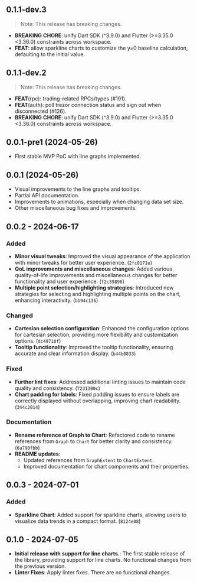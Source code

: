 ## 0.1.1-dev.3

> Note: This release has breaking changes.

 - **BREAKING** **CHORE**: unify Dart SDK (^3.9.0) and Flutter (>=3.35.0 <3.36.0) constraints across workspace.
 - **FEAT**: allow sparkline charts to customize the y=0 baseline calculation, defaulting to the initial value.

## 0.1.1-dev.2

> Note: This release has breaking changes.

- **FEAT**(rpc): trading-related RPCs/types (#191).
- **FEAT**(auth): poll trezor connection status and sign out when disconnected (#126).
- **BREAKING** **CHORE**: unify Dart SDK (^3.9.0) and Flutter (>=3.35.0 <3.36.0) constraints across workspace.

## 0.0.1-pre1 (2024-05-26)

- First stable MVP PoC with line graphs implemented.

## 0.0.1 (2024-05-26)

- Visual improvements to the line graphs and tooltips.
- Partial API documentation.
- Improvements to animations, especially when changing data set size.
- Other miscellaneous bug fixes and improvements.

## 0.0.2 - 2024-06-17

### Added

- **Minor visual tweaks**: Improved the visual appearance of the application with minor tweaks for better user experience. (`2fc0171e`)
- **QoL improvements and miscellaneous changes**: Added various quality-of-life improvements and miscellaneous changes for better functionality and user experience. (`f2c39896`)
- **Multiple point selection/highlighting strategies**: Introduced new strategies for selecting and highlighting multiple points on the chart, enhancing interactivity. (`bb94c136`)

### Changed

- **Cartesian selection configuration**: Enhanced the configuration options for cartesian selection, providing more flexibility and customization options. (`dc49710f`)
- **Tooltip functionality**: Improved the tooltip functionality, ensuring accurate and clear information display. (`b44b0833`)

### Fixed

- **Further lint fixes**: Addressed additional linting issues to maintain code quality and consistency. (`7231300c`)
- **Chart padding for labels**: Fixed padding issues to ensure labels are correctly displayed without overlapping, improving chart readability. (`344c2014`)

### Documentation

- **Rename reference of Graph to Chart**: Refactored code to rename references from `Graph` to `Chart` for better clarity and consistency. (`6a790fbb`)
- **README updates**:
  - Updated references from `GraphExtent` to `ChartExtent`.
  - Improved documentation for chart components and their properties.

## 0.0.3 - 2024-07-01

### Added

- **Sparkline Chart**: Added support for sparkline charts, allowing users to visualize data trends in a compact format. (`8124e08`)

## 0.1.0 - 2024-07-05

- **Initial release with support for line charts.**: The first stable release of the library, providing support for line charts. No functional changes from the previous version.
- **Linter Fixes**: Apply linter fixes. There are no functional changes.
